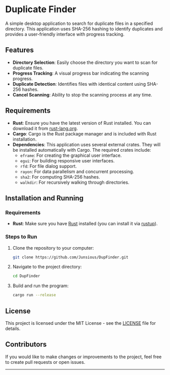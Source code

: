 # Duplicate Finder

A simple desktop application to search for duplicate files in a specified directory. This application uses SHA-256 hashing to identify duplicates and provides a user-friendly interface with progress tracking.

## Features

- **Directory Selection**: Easily choose the directory you want to scan for duplicate files.
- **Progress Tracking**: A visual progress bar indicating the scanning progress.
- **Duplicate Detection**: Identifies files with identical content using SHA-256 hashes.
- **Cancel Scanning**: Ability to stop the scanning process at any time.

## Requirements

- **Rust**: Ensure you have the latest version of Rust installed. You can download it from [rust-lang.org](https://www.rust-lang.org/).
- **Cargo**: Cargo is the Rust package manager and is included with Rust installation.
- **Dependencies**: This application uses several external crates. They will be installed automatically with Cargo. The required crates include:
  - `eframe`: For creating the graphical user interface.
  - `egui`: For building responsive user interfaces.
  - `rfd`: For file dialog support.
  - `rayon`: For data parallelism and concurrent processing.
  - `sha2`: For computing SHA-256 hashes.
  - `walkdir`: For recursively walking through directories.
 
## Installation and Running

### Requirements

- **Rust**: Make sure you have [Rust](https://www.rust-lang.org/) installed (you can install it via [rustup](https://rustup.rs/)).

### Steps to Run

1. Clone the repository to your computer:

    ```bash
    git clone https://github.com/Junsious/DupFinder.git
    ```

2. Navigate to the project directory:

    ```bash
    cd DupFinder
    ```

3. Build and run the program:

    ```bash
    cargo run --release
    ```

## License

This project is licensed under the MIT License - see the [LICENSE](LICENSE) file for details.

## Contributors

If you would like to make changes or improvements to the project, feel free to create pull requests or open issues.

---
